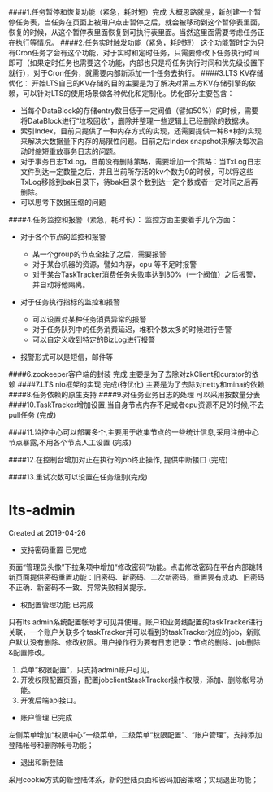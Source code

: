 ####1.任务暂停和恢复功能（紧急，耗时短）完成
大概思路就是，新创建一个暂停任务表，当任务在页面上被用户点击暂停之后，就会被移动到这个暂停表里面，恢复的时候，从这个暂停表里面恢复到可执行表里面。当然这里面需要考虑任务正在执行等情况。
####2.任务实时触发功能（紧急，耗时短）
这个功能暂时定为只有Cron任务才会有这个功能，对于实时和定时任务，只需要修改下任务执行时间即可（如果定时任务也需要这个功能，内部也只是将任务执行时间和优先级设置下就行），对于Cron任务，就需要内部新添加一个任务去执行。
####3.LTS KV存储优化：
开始LTS自己的KV存储的目的主要是为了解决对第三方KV存储引擎的依赖，可以针对LTS的使用场景做各种优化和定制化。优化部分主要包含：

* 当每个DataBlock的存储entry数目低于一定阀值（譬如50%）的时候，需要将DataBlock进行“垃圾回收”，删除并整理一些逻辑上已经删除的数据块。
* 索引Index，目前只提供了一种内存方式的实现，还需要提供一种B+树的实现来解决大数据量下内存的局限性问题。目前之后Index snapshot来解决每次启动时缩短重放事务日志的问题。
* 对于事务日志TxLog，目前没有删除策略，需要增加一个策略：当TxLog日志文件到达一定数量之后，并且当前所存活的kv个数为0的时候，可以将这些TxLog移除到bak目录下，待bak目录个数到达一定个数或者一定时间之后再删除。
* 可以思考下数据压缩的问题

####4.任务监控和报警（紧急，耗时长）：
监控方面主要着手几个方面：

* 对于各个节点的监控和报警
	* 某一个group的节点全挂了之后，需要报警
	* 对于某台机器的资源，譬如内存，cpu 等不足时报警
	* 对于某台TaskTracker消费任务失败率达到80%（一个阀值）之后报警，并自动将他隔离。

* 对于任务执行指标的监控和报警
	* 可以设置对某种任务消费异常的报警
	* 对于任务队列中的任务消费延迟，堆积个数太多的时候进行告警
	* 可以自定义收到特定的BizLog进行报警
* 报警形式可以是短信，邮件等

####6.zookeeper客户端的封装 完成
主要是为了去除对zkClient和curator的依赖
####7.LTS nio框架的实现 完成(待优化)
主要是为了去除对netty和mina的依赖
####8.任务依赖的原生支持
####9.对任务业务日志的处理
可以采用按数量分表
####10.TaskTracker增加设置,当自身节点内存不足或者cpu资源不足的时候,不去pull任务 (完成)

####11.监控中心可以部署多个,主要用于收集节点的一些统计信息,采用注册中心节点暴露,不用各个节点人工设置 (完成)

####12.在控制台增加对正在执行的job终止操作, 提供中断接口 (完成)

####13.重试次数可以设置在任务级别(完成)



# lts-admin
Created at 2019-04-26

- 支持密码重置   已完成

页面“管理员头像”下拉条项中增加“修改密码”功能。点击修改密码在平台内部跳转新页面提供密码重置功能：旧密码、新密码、二次新密码，重置要有成功、旧密码不正确、新密码不一致、异常失败相关提示。

- 权配置管理功能   已完成

只有lts admin系统配置帐号才可见并使用。账户和业务线配置的taskTracker进行关联，一个账户关联多个taskTracker并可以看到的taskTracker对应的job，新账户默认没有删除、修改权限。用户操作行为要有日志记录：节点的删除、job删除&配置修改。

1. 菜单“权限配置”，只支持admin账户可见。
2. 开发权限配置页面，配置jobclient&taskTracker操作权限，添加、删除帐号功能。
3. 开发后端api接口。

- 账户管理   已完成

左侧菜单增加“权限中心”一级菜单，二级菜单“权限配置”、“账户管理”。支持添加登陆帐号和删除帐号功能；

- 退出和新登陆

采用cookie方式的新登陆体系，新的登陆页面和密码加密策略；实现退出功能；